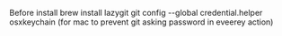 Before install 
  brew install lazygit
  git config --global credential.helper osxkeychain (for mac to prevent git asking password in eveerey action)

